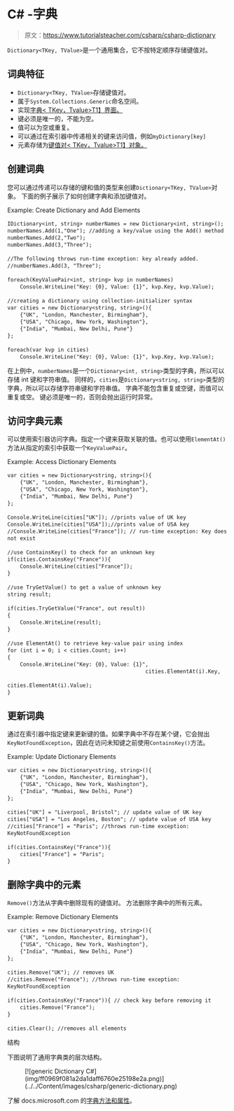 # C# -字典

> 原文：<https://www.tutorialsteacher.com/csharp/csharp-dictionary>

`Dictionary<TKey, TValue>`是一个通用集合，它不按特定顺序存储键值对。

## 词典特征

*   `Dictionary<TKey, TValue>`存储键值对。
*   属于`System.Collections.Generic`命名空间。
*   实现[字典< TKey，Tvalue>T1】界面。](https://docs.microsoft.com/en-us/dotnet/api/system.collections.generic.idictionary-2?view=netframework-4.8)
*   键必须是唯一的，不能为空。
*   值可以为空或重复。
*   可以通过在索引器中传递相关的键来访问值，例如`myDictionary[key]`
*   元素存储为[键值对< TKey，Tvalue>T1】对象。](https://docs.microsoft.com/en-us/dotnet/api/system.collections.generic.keyvaluepair-2?view=netframework-4.8)

## 创建词典

您可以通过传递可以存储的键和值的类型来创建`Dictionary<TKey, TValue>`对象。 下面的例子展示了如何创建字典和添加键值对。

Example: Create Dictionary and Add Elements

```
IDictionary<int, string> numberNames = new Dictionary<int, string>();
numberNames.Add(1,"One"); //adding a key/value using the Add() method
numberNames.Add(2,"Two");
numberNames.Add(3,"Three");

//The following throws run-time exception: key already added.
//numberNames.Add(3, "Three"); 

foreach(KeyValuePair<int, string> kvp in numberNames)
    Console.WriteLine("Key: {0}, Value: {1}", kvp.Key, kvp.Value);

//creating a dictionary using collection-initializer syntax
var cities = new Dictionary<string, string>(){
	{"UK", "London, Manchester, Birmingham"},
	{"USA", "Chicago, New York, Washington"},
	{"India", "Mumbai, New Delhi, Pune"}
};

foreach(var kvp in cities)
    Console.WriteLine("Key: {0}, Value: {1}", kvp.Key, kvp.Value); 
```

在上例中，`numberNames`是一个`Dictionary<int, string>`类型的字典，所以可以存储 int 键和字符串值。 同样的，`cities`是`Dictionary<string, string>`类型的字典，所以可以存储字符串键和字符串值。 字典不能包含重复或空键，而值可以重复或空。 键必须是唯一的，否则会抛出运行时异常。

## 访问字典元素

可以使用索引器访问字典。指定一个键来获取关联的值。也可以使用`ElementAt()`方法从指定的索引中获取一个`KeyValuePair`。

Example: Access Dictionary Elements

```
var cities = new Dictionary<string, string>(){
	{"UK", "London, Manchester, Birmingham"},
	{"USA", "Chicago, New York, Washington"},
	{"India", "Mumbai, New Delhi, Pune"}
};

Console.WriteLine(cities["UK"]); //prints value of UK key
Console.WriteLine(cities["USA"]);//prints value of USA key
//Console.WriteLine(cities["France"]); // run-time exception: Key does not exist

//use ContainsKey() to check for an unknown key
if(cities.ContainsKey("France")){  
    Console.WriteLine(cities["France"]);
}

//use TryGetValue() to get a value of unknown key
string result;

if(cities.TryGetValue("France", out result))
{
    Console.WriteLine(result);
}

//use ElementAt() to retrieve key-value pair using index
for (int i = 0; i < cities.Count; i++)
{
    Console.WriteLine("Key: {0}, Value: {1}", 
                                            cities.ElementAt(i).Key, 
                                            cities.ElementAt(i).Value);
} 
```

## 更新词典

通过在索引器中指定键来更新键的值。如果字典中不存在某个键，它会抛出`KeyNotFoundException`，因此在访问未知键之前使用`ContainsKey()`方法。

Example: Update Dictionary Elements

```
var cities = new Dictionary<string, string>(){
	{"UK", "London, Manchester, Birmingham"},
	{"USA", "Chicago, New York, Washington"},
	{"India", "Mumbai, New Delhi, Pune"}
};

cities["UK"] = "Liverpool, Bristol"; // update value of UK key
cities["USA"] = "Los Angeles, Boston"; // update value of USA key
//cities["France"] = "Paris"; //throws run-time exception: KeyNotFoundException

if(cities.ContainsKey("France")){
    cities["France"] = "Paris";
} 
```

## 删除字典中的元素

`Remove()`方法从字典中删除现有的键值对。 方法删除字典中的所有元素。

Example: Remove Dictionary Elements

```
var cities = new Dictionary<string, string>(){
	{"UK", "London, Manchester, Birmingham"},
	{"USA", "Chicago, New York, Washington"},
	{"India", "Mumbai, New Delhi, Pune"}
};

cities.Remove("UK"); // removes UK 
//cities.Remove("France"); //throws run-time exception: KeyNotFoundException

if(cities.ContainsKey("France")){ // check key before removing it
    cities.Remove("France");
}

cities.Clear(); //removes all elements 
```

结构

下图说明了通用字典类的层次结构。

<figure>[![generic Dictionary C#](img/ff0969f081a2da1daff6760e25198e2a.png)](../../Content/images/csharp/generic-dictionary.png)</figure>

了解 docs.microsoft.com 的[字典方法和属性](https://docs.microsoft.com/en-us/dotnet/api/system.collections.generic.dictionary-2?view=netframework-4.8#properties)。